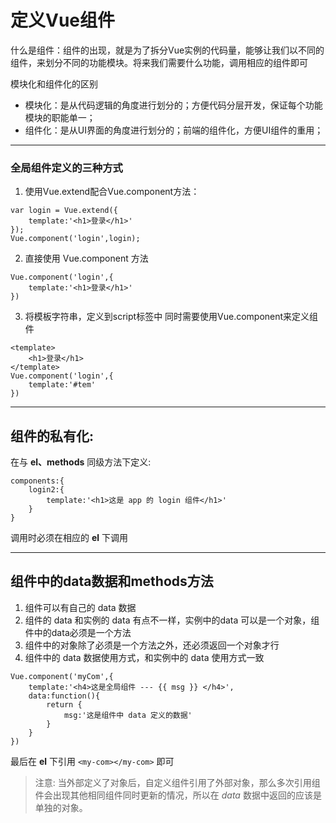 # 定义Vue组件
什么是组件：组件的出现，就是为了拆分Vue实例的代码量，能够让我们以不同的组件，来划分不同的功能模块。将来我们需要什么功能，调用相应的组件即可

模块化和组件化的区别
* 模块化：是从代码逻辑的角度进行划分的；方便代码分层开发，保证每个功能模块的职能单一；
* 组件化：是从UI界面的角度进行划分的；前端的组件化，方便UI组件的重用；
---
### 全局组件定义的三种方式
1. 使用Vue.extend配合Vue.component方法：

```
var login = Vue.extend({
    template:'<h1>登录</h1>'
});
Vue.component('login',login);
```
2. 直接使用 Vue.component 方法

```
Vue.component('login',{
    template:'<h1>登录</h1>'
})
```
3. 将模板字符串，定义到script标签中
同时需要使用Vue.component来定义组件
```
<template>
    <h1>登录</h1>
</template>
Vue.component('login',{
    template:'#tem'
})
```
---
## 组件的私有化:
在与 **el、methods** 同级方法下定义:
```
components:{
    login2:{
        template:'<h1>这是 app 的 login 组件</h1>'
    }
}
```
调用时必须在相应的 **el** 下调用

---
## 组件中的data数据和methods方法

1. 组件可以有自己的 data 数据
2. 组件的 data 和实例的 data 有点不一样，实例中的data 可以是一个对象，组件中的data必须是一个方法
3. 组件中的对象除了必须是一个方法之外，还必须返回一个对象才行
4. 组件中的 data 数据使用方式，和实例中的 data 使用方式一致
```
Vue.component('myCom',{
    template:'<h4>这是全局组件 --- {{ msg }} </h4>',
    data:function(){
        return {
            msg:'这是组件中 data 定义的数据'
        }
    }
})
```
最后在 **el** 下引用 ```<my-com></my-com>``` 即可

> 注意: 当外部定义了对象后，自定义组件引用了外部对象，那么多次引用组件会出现其他相同组件同时更新的情况，所以在 *data* 数据中返回的应该是单独的对象。